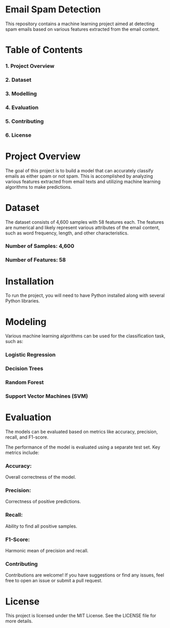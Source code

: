 # Email Spam Detection
This repository contains a machine learning project aimed at detecting spam emails based on various features extracted from the email content.

# Table of Contents

### 1. Project Overview
### 2. Dataset
### 3. Modelling
### 4. Evaluation
### 5. Contributing
### 6. License

# Project Overview
The goal of this project is to build a model that can accurately classify emails as either spam or not spam. This is accomplished by analyzing various features extracted from email texts and utilizing machine learning algorithms to make predictions.

# Dataset
The dataset consists of 4,600 samples with 58 features each. The features are numerical and likely represent various attributes of the email content, such as word frequency, length, and other characteristics.

### Number of Samples: 4,600
### Number of Features: 58
# Installation
To run the project, you will need to have Python installed along with several Python libraries.

# Modeling
Various machine learning algorithms can be used for the classification task, such as:

### Logistic Regression
### Decision Trees
### Random Forest
### Support Vector Machines (SVM)

# Evaluation 
The models can be evaluated based on metrics like accuracy, precision, recall, and F1-score.

The performance of the model is evaluated using a separate test set. Key metrics include:

### Accuracy: 
Overall correctness of the model.
### Precision:
Correctness of positive predictions.
### Recall: 
Ability to find all positive samples.
### F1-Score: 
Harmonic mean of precision and recall.
### Contributing
Contributions are welcome! If you have suggestions or find any issues, feel free to open an issue or submit a pull request.

# License
This project is licensed under the MIT License. See the LICENSE file for more details.

